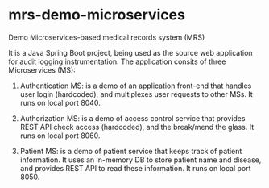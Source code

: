 # mrs-demo-microservices
Demo Microservices-based medical records system (MRS) 

It is a Java Spring Boot project, being used as the source web application for audit logging instrumentation.
The application consits of three Microservices (MS):
1. Authentication MS: is a demo of an application front-end that handles user login (hardcoded), and multiplexes user requests to other MSs. It runs on local port 8040.

2. Authorization MS: is a demo of access control service that provides REST API check access (hardcoded), and the break/mend the glass. It runs on local port 8060.

3. Patient MS: is a demo of patient service that keeps track of patient information. It uses an in-memory DB to store patient name and disease, and provides REST API to read these information. It runs on local port 8050.
